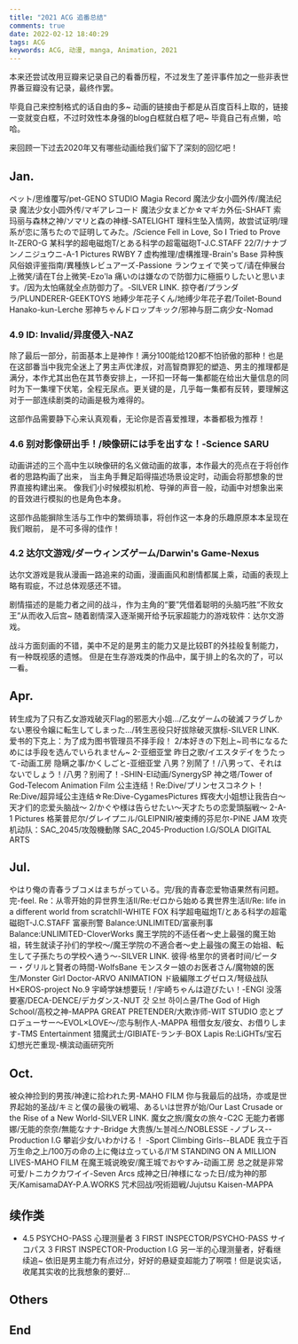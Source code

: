 ```yaml
---
title: "2021 ACG 追番总结"
comments: true
date: 2022-02-12 18:40:29
tags: ACG
keywords: ACG, 动漫, manga, Animation, 2021
---
```


本来还尝试改用豆瓣来记录自己的看番历程，不过发生了差评事件加之一些非表世界番豆瓣没有记录，最终作罢。

毕竟自己来控制格式的话自由的多~ 动画的链接由于都是从百度百科上取的，链接一变就变白框，不过时效性本身强的blog白框就白框了吧~
毕竟自己有点懒，哈哈。

来回顾一下过去2020年又有哪些动画给我们留下了深刻的回忆吧！

<!-- more -->

## Jan.
ペット/思维覆写/pet-GENO STUDIO
Magia Record 魔法少女小圆外传/魔法纪录 魔法少女小圆外传/マギアレコード 魔法少女まどか☆マギカ外伝-SHAFT
索玛丽与森林之神/ソマリと森の神様-SATELIGHT
理科生坠入情网，故尝试证明/理系が恋に落ちたので証明してみた。/Science Fell in Love, So I Tried to Prove It-ZERO-G
某科学的超电磁炮T/とある科学の超電磁砲T-J.C.STAFF
22/7/ナナブンノニジュウニ-A-1 Pictures
RWBY 7
虚构推理/虚構推理-Brain's Base
异种族风俗娘评鉴指南/異種族レビュアーズ-Passione
ランウェイで笑って/请在伸展台上微笑/请在T台上微笑-Ezo'la
痛いのは嫌なので防御力に極振りしたいと思います。/因为太怕痛就全点防御力了。-SILVER LINK.
掠夺者/プランダラ/PLUNDERER-GEEKTOYS
地縛少年花子くん/地缚少年花子君/Toilet-Bound Hanako-kun-Lerche
邪神ちゃんドロップキック/邪神与厨二病少女-Nomad


### 4.9 ID: Invalid/异度侵入-NAZ

除了最后一部分，前面基本上是神作！满分100能给120都不怕骄傲的那种！也是在这部番当中我完全迷上了男主声优津叔，对高智商罪犯的塑造、男主的推理都是满分，本作尤其出色在其节奏安排上，一环扣一环每一集都能在给出大量信息的同时为下一集埋下伏笔，全程无尿点。更关键的是，几乎每一集都有反转，要理解这对于一部连续剧类的动画是极为难得的。

这部作品需要静下心来认真观看，无论你是否喜爱推理，本番都极为推荐！

### 4.6 别对影像研出手！/映像研には手を出すな！-Science SARU

动画讲述的三个高中生以映像研的名义做动画的故事，本作最大的亮点在于将创作者的思路构画了出来，
当主角手舞足蹈得描述场景设定时，动画会将那想象的世界直接构建出来。
像我们小时候模拟机枪、导弹的声音一般，动画中对想象出来的音效进行模拟的也是角色本身。

这部作品能摒除生活与工作中的繁缛琐事，将创作这一本身的乐趣原原本本呈现在我们眼前，
是不可多得的佳作！

### 4.2 达尔文游戏/ダーウィンズゲーム/Darwin's Game-Nexus

达尔文游戏是我从漫画一路追来的动画，漫画画风和剧情都属上乘，动画的表现上略有瑕疵，不过总体观感还不错。

剧情描述的是能力者之间的战斗，作为主角的“要”凭借着聪明的头脑巧胜“不败女王”从而收入后宫~
随着剧情深入逐渐揭开给予玩家超能力的游戏软件：达尔文游戏。

战斗方面刻画的不错，美中不足的是男主的能力又是比较BT的外挂般复制能力，有一种既视感的遗憾。
但是在生存游戏类的作品中，属于排上的名次的了，可以一看。

### 

## Apr.

转生成为了只有乙女游戏破灭Flag的邪恶大小姐.../乙女ゲームの破滅フラグしかない悪役令嬢に転生してしまった.../转生恶役只好拔除破灭旗标-SILVER LINK.
爱书的下克上：为了成为图书管理员不择手段！ 2/本好きの下剋上~司书になるためには手段を选んでいられません~ 2-亚细亚堂
昨日之歌/イエスタデイをうたって-动画工房
隐瞒之事/かくしごと-亚细亚堂
八男？別鬧了！/八男って、それはないでしょう！/八男？别闹了！-SHIN-EI动画/SynergySP
神之塔/Tower of God-Telecom Animation Film
公主连结！Re:Dive/プリンセスコネクト！Re:Dive/超异域公主连结☆Re:Dive-CygamesPictures
辉夜大小姐想让我告白～天才们的恋爱头脑战～ 2/かぐや様は告らせたい～天才たちの恋愛頭脳戦～ 2-A-1 Pictures
格莱普尼尔/グレイプニル/GLEIPNIR/被束缚的芬尼尔-PINE JAM
攻壳机动队：SAC_2045/攻殻機動隊 SAC_2045-Production I.G/SOLA DIGITAL ARTS


## Jul.

やはり俺の青春ラブコメはまちがっている。完/我的青春恋爱物语果然有问题。完-feel.
Re：从零开始的异世界生活Ⅱ/Re:ゼロから始める異世界生活Ⅱ/Re: life in a different world from scratchⅡ-WHITE FOX
科学超电磁炮T/とある科学の超電磁砲T-J.C.STAFF
富豪刑警 Balance:UNLIMITED/富豪刑事 Balance:UNLIMITED-CloverWorks
魔王学院的不适任者～史上最强的魔王始祖，转生就读子孙们的学校～/魔王学院の不適合者～史上最強の魔王の始祖、転生して子孫たちの学校へ通う～-SILVER LINK.
彼得·格里尔的贤者时间/ピーター・グリルと賢者の時間-WolfsBane
モンスター娘のお医者さん/魔物娘的医生/Monster Girl Doctor-ARVO ANIMATION
ド級編隊エグゼロス/弩级战队H×EROS-project No.9
宇崎学妹想要玩！/宇崎ちゃんは遊びたい！-ENGI
没落要塞/DECA-DENCE/デカダンス-NUT
갓 오브 하이스쿨/The God of High School/高校之神-MAPPA
GREAT PRETENDER/大欺诈师-WIT STUDIO
恋とプロデューサー～EVOL×LOVE～/恋与制作人-MAPPA
租借女友/彼女、お借りします-TMS Entertainment
猎魔武士/GIBIATE-ランチ·BOX
Lapis Re:LiGHTs/宝石幻想光芒重现-横滨动画研究所

## Oct.

被众神捡到的男孩/神達に拾われた男-MAHO FILM
你与我最后的战场，亦或是世界起始的圣战/キミと僕の最後の戦場、あるいは世界が始/Our Last Crusade or the Rise of a New World-SILVER LINK.
魔女之旅/魔女の旅々-C2C
无能力者娜娜/无能的奈奈/無能なナナ-Bridge
大贵族/노블레스/NOBLESSE -ノブレス--Production I.G
攀岩少女/いわかける！ -Sport Climbing Girls--BLADE
我立于百万生命之上/100万の命の上に俺は立っている/I'M STANDING ON A MILLION LIVES-MAHO FILM
在魔王城说晚安/魔王城でおやすみ-动画工房
总之就是非常可爱/トニカクカワイイ-Seven Arcs
成神之日/神様になった日/成为神的那天/KamisamaDAY-P.A.WORKS
咒术回战/呪術廻戦/Jujutsu Kaisen-MAPPA


## 续作类


- 4.5 PSYCHO-PASS 心理测量者 3 FIRST INSPECTOR/PSYCHO-PASS サイコパス 3 FIRST INSPECTOR-Production I.G
    另一半的心理测量者，好看继续追~ 依旧是男主能力有点过分，好好的悬疑变超能力了啊喂！但是说实话，收尾其实收的比我想象的要好...



## Others

## End